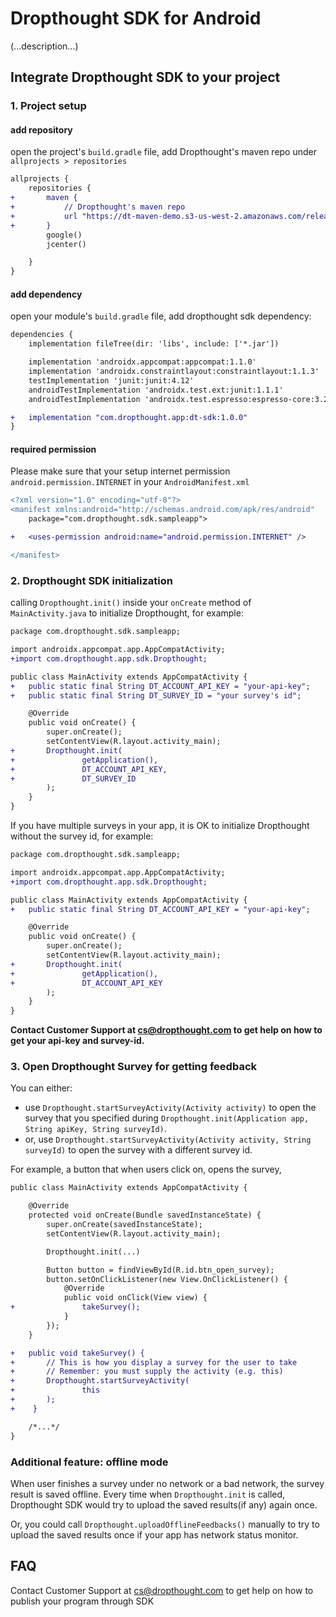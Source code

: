 # Dropthought SDK for Android

 (...description...)

## Integrate Dropthought SDK to your project

### 1. Project setup

#### add repository

open the project's `build.gradle` file, add Dropthought's maven repo under `allprojects > repositories`


```diff
allprojects {
    repositories {
+       maven {
+           // Dropthought's maven repo
+           url "https://dt-maven-demo.s3-us-west-2.amazonaws.com/releases"
+       }
        google()
        jcenter()

    }
}
```
#### add dependency

open your module's `build.gradle` file, add dropthought sdk dependency:

```diff
dependencies {
    implementation fileTree(dir: 'libs', include: ['*.jar'])

    implementation 'androidx.appcompat:appcompat:1.1.0'
    implementation 'androidx.constraintlayout:constraintlayout:1.1.3'
    testImplementation 'junit:junit:4.12'
    androidTestImplementation 'androidx.test.ext:junit:1.1.1'
    androidTestImplementation 'androidx.test.espresso:espresso-core:3.2.0'

+   implementation "com.dropthought.app:dt-sdk:1.0.0"
}
```

#### required permission

Please make sure that your setup internet permission `android.permission.INTERNET` in your `AndroidManifest.xml`

```diff
<?xml version="1.0" encoding="utf-8"?>
<manifest xmlns:android="http://schemas.android.com/apk/res/android"
    package="com.dropthought.sdk.sampleapp">

+   <uses-permission android:name="android.permission.INTERNET" />

</manifest>
```

### 2. Dropthought SDK initialization

calling `Dropthought.init()` inside your `onCreate` method of `MainActivity.java` to initialize Dropthought, for example:

```diff
package com.dropthought.sdk.sampleapp;

import androidx.appcompat.app.AppCompatActivity;
+import com.dropthought.app.sdk.Dropthought;

public class MainActivity extends AppCompatActivity {
+   public static final String DT_ACCOUNT_API_KEY = "your-api-key";
+   public static final String DT_SURVEY_ID = "your survey's id";

    @Override
    public void onCreate() {
        super.onCreate();
        setContentView(R.layout.activity_main);
+       Dropthought.init(
+               getApplication(),
+               DT_ACCOUNT_API_KEY,
+               DT_SURVEY_ID
        );
    }
}
```

If you have multiple surveys in your app, it is OK to initialize Dropthought without the survey id, for example:


```diff
package com.dropthought.sdk.sampleapp;

import androidx.appcompat.app.AppCompatActivity;
+import com.dropthought.app.sdk.Dropthought;

public class MainActivity extends AppCompatActivity {
+   public static final String DT_ACCOUNT_API_KEY = "your-api-key";

    @Override
    public void onCreate() {
        super.onCreate();
        setContentView(R.layout.activity_main);
+       Dropthought.init(
+               getApplication(),
+               DT_ACCOUNT_API_KEY
        );
    }
}
```

**Contact Customer Support at cs@dropthought.com to get help on how to get your api-key and survey-id.**

### 3. Open Dropthought Survey for getting feedback

You can either:
 - use `Dropthought.startSurveyActivity(Activity activity)` to open the survey that you specified during `Dropthought.init(Application app, String apiKey, String surveyId)`.
 - or, use `Dropthought.startSurveyActivity(Activity activity, String surveyId)` to open the survey with a different survey id.

For example, a button that when users click on, opens the survey,

```diff
public class MainActivity extends AppCompatActivity {

    @Override
    protected void onCreate(Bundle savedInstanceState) {
        super.onCreate(savedInstanceState);
        setContentView(R.layout.activity_main);

        Dropthought.init(...)

        Button button = findViewById(R.id.btn_open_survey);
        button.setOnClickListener(new View.OnClickListener() {
            @Override
            public void onClick(View view) {
+               takeSurvey();
            }
        });
    }

+   public void takeSurvey() {
+       // This is how you display a survey for the user to take
+       // Remember: you must supply the activity (e.g. this)
+       Dropthought.startSurveyActivity(
+               this
+       );
+    }

    /*...*/
}
```

### Additional feature: offline mode

When user finishes a survey under no network or a bad network, the survey result is saved offline. Every time when `Dropthought.init` is called, Dropthought SDK would try to upload the saved results(if any) again once.

Or, you could call `Dropthought.uploadOfflineFeedbacks()` manually to try to upload the saved results once if your app has network status monitor.


## FAQ

Contact Customer Support at cs@dropthought.com to get help on how to publish your program through SDK
